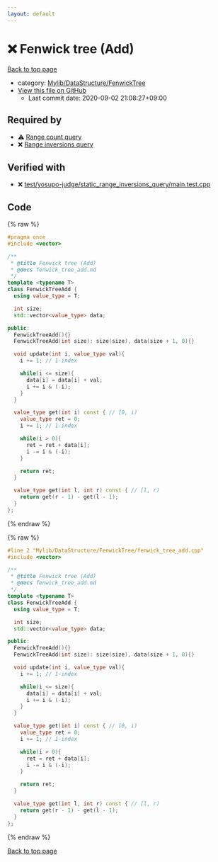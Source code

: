 ```yaml
---
layout: default
---
```


<!-- mathjax config similar to math.stackexchange -->
<script type="text/javascript" async
  src="https://cdnjs.cloudflare.com/ajax/libs/mathjax/2.7.5/MathJax.js?config=TeX-MML-AM_CHTML">
</script>
<script type="text/x-mathjax-config">
  MathJax.Hub.Config({
    TeX: { equationNumbers: { autoNumber: "AMS" }},
    tex2jax: {
      inlineMath: [ ['$','$'] ],
      processEscapes: true
    },
    "HTML-CSS": { matchFontHeight: false },
    displayAlign: "left",
    displayIndent: "2em"
  });
</script>

<script type="text/javascript" src="https://cdnjs.cloudflare.com/ajax/libs/jquery/3.4.1/jquery.min.js"></script>
<script src="https://cdn.jsdelivr.net/npm/jquery-balloon-js@1.1.2/jquery.balloon.min.js" integrity="sha256-ZEYs9VrgAeNuPvs15E39OsyOJaIkXEEt10fzxJ20+2I=" crossorigin="anonymous"></script>
<script type="text/javascript" src="../../../../assets/js/copy-button.js"></script>
<link rel="stylesheet" href="../../../../assets/css/copy-button.css" />


# :x: Fenwick tree (Add)

<a href="../../../../index.html">Back to top page</a>

* category: <a href="../../../../index.html#2f58e2c328298747e7665b6f6b5791ad">Mylib/DataStructure/FenwickTree</a>
* <a href="{{ site.github.repository_url }}/blob/master/Mylib/DataStructure/FenwickTree/fenwick_tree_add.cpp">View this file on GitHub</a>
    - Last commit date: 2020-09-02 21:08:27+09:00




## Required by

* :warning: <a href="../../Algorithm/Query/range_count_query.cpp.html">Range count query</a>
* :x: <a href="../../Algorithm/Query/range_inversions_query.cpp.html">Range inversions query</a>


## Verified with

* :x: <a href="../../../../verify/test/yosupo-judge/static_range_inversions_query/main.test.cpp.html">test/yosupo-judge/static_range_inversions_query/main.test.cpp</a>


## Code

<a id="unbundled"></a>
{% raw %}
```cpp
#pragma once
#include <vector>

/**
 * @title Fenwick tree (Add)
 * @docs fenwick_tree_add.md
 */
template <typename T>
class FenwickTreeAdd {
  using value_type = T;

  int size;
  std::vector<value_type> data;

public:
  FenwickTreeAdd(){}
  FenwickTreeAdd(int size): size(size), data(size + 1, 0){}

  void update(int i, value_type val){
    i += 1; // 1-index

    while(i <= size){
      data[i] = data[i] + val;
      i += i & (-i);
    }
  }

  value_type get(int i) const { // [0, i)
    value_type ret = 0;
    i += 1; // 1-index

    while(i > 0){
      ret = ret + data[i];
      i -= i & (-i);
    }

    return ret;
  }

  value_type get(int l, int r) const { // [l, r)
    return get(r - 1) - get(l - 1);
  }
};

```
{% endraw %}

<a id="bundled"></a>
{% raw %}
```cpp
#line 2 "Mylib/DataStructure/FenwickTree/fenwick_tree_add.cpp"
#include <vector>

/**
 * @title Fenwick tree (Add)
 * @docs fenwick_tree_add.md
 */
template <typename T>
class FenwickTreeAdd {
  using value_type = T;

  int size;
  std::vector<value_type> data;

public:
  FenwickTreeAdd(){}
  FenwickTreeAdd(int size): size(size), data(size + 1, 0){}

  void update(int i, value_type val){
    i += 1; // 1-index

    while(i <= size){
      data[i] = data[i] + val;
      i += i & (-i);
    }
  }

  value_type get(int i) const { // [0, i)
    value_type ret = 0;
    i += 1; // 1-index

    while(i > 0){
      ret = ret + data[i];
      i -= i & (-i);
    }

    return ret;
  }

  value_type get(int l, int r) const { // [l, r)
    return get(r - 1) - get(l - 1);
  }
};

```
{% endraw %}

<a href="../../../../index.html">Back to top page</a>

